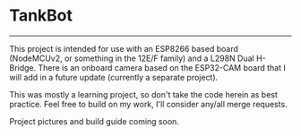 # TankBot
----
This project is intended for use with an ESP8266 based board (NodeMCUv2, or something in the 12E/F family) and a L298N Dual H-Bridge. There is an onboard camera based on the ESP32-CAM board that I will add in a future update (currently a separate project).

This was mostly a learning project, so don't take the code herein as best practice. Feel free to build on my work, I'll consider any/all merge requests.

Project pictures and build guide coming soon.
